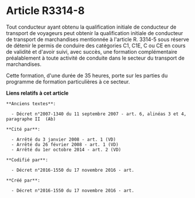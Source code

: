 # Article R3314-8

Tout conducteur ayant obtenu la qualification initiale de conducteur de transport de voyageurs peut obtenir la qualification
initiale de conducteur de transport de marchandises mentionnée à l'article R. 3314-5 sous réserve de détenir le permis de
conduire des catégories C1, C1E, C ou CE en cours de validité et d'avoir suivi, avec succès, une formation complémentaire
préalablement à toute activité de conduite dans le secteur du transport de marchandises.

Cette formation, d'une durée de 35 heures, porte sur les parties du programme de formation particulières à ce secteur.

**Liens relatifs à cet article**

	**Anciens textes**:

	  - Décret n°2007-1340 du 11 septembre 2007 - art. 6, alinéas 3 et 4, paragraphe II  (Ab)

	**Cité par**:

	  - Arrêté du 3 janvier 2008 - art. 1 (VD)
	  - Arrêté du 26 février 2008 - art. 1 (VD)
	  - Arrêté du 1er octobre 2014 - art. 2 (VD)

	**Codifié par**:

	  - Décret n°2016-1550 du 17 novembre 2016 - art.

	**Créé par**:

	  - Décret n°2016-1550 du 17 novembre 2016 - art.
